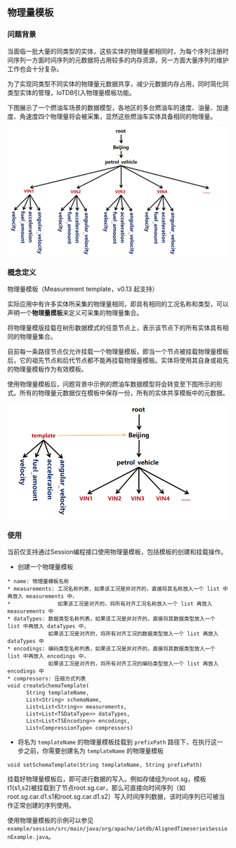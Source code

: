 <!--

    Licensed to the Apache Software Foundation (ASF) under one
    or more contributor license agreements.  See the NOTICE file
    distributed with this work for additional information
    regarding copyright ownership.  The ASF licenses this file
    to you under the Apache License, Version 2.0 (the
    "License"); you may not use this file except in compliance
    with the License.  You may obtain a copy of the License at
    
        http://www.apache.org/licenses/LICENSE-2.0
    
    Unless required by applicable law or agreed to in writing,
    software distributed under the License is distributed on an
    "AS IS" BASIS, WITHOUT WARRANTIES OR CONDITIONS OF ANY
    KIND, either express or implied.  See the License for the
    specific language governing permissions and limitations
    under the License.

-->

## 物理量模板

### 问题背景

当面临一批大量的同类型的实体，这些实体的物理量都相同时，为每个序列注册时间序列一方面时间序列的元数据将占用较多的内存资源，另一方面大量序列的维护工作也会十分复杂。

为了实现同类型不同实体的物理量元数据共享，减少元数据内存占用，同时简化同类型实体的管理，IoTDB引入物理量模板功能。

下图展示了一个燃油车场景的数据模型，各地区的多台燃油车的速度、油量、加速度、角速度四个物理量将会被采集，显然这些燃油车实体具备相同的物理量。

<img style="width:100%; max-width:800px; max-height:600px; margin-left:auto; margin-right:auto; display:block;" src="https://github.com/apache/iotdb-bin-resources/blob/main/docs/UserGuide/Data%20Concept/Measurement%20Template/example_without_template.png?raw=true" alt="example without template">

### 概念定义

物理量模板（Measurement template，v0.13 起支持）

实际应用中有许多实体所采集的物理量相同，即具有相同的工况名称和类型，可以声明一个**物理量模板**来定义可采集的物理量集合。

将物理量模版挂载在树形数据模式的任意节点上，表示该节点下的所有实体具有相同的物理量集合。

目前每一条路径节点仅允许挂载一个物理量模板，即当一个节点被挂载物理量模板后，它的祖先节点和后代节点都不能再挂载物理量模板。实体将使用其自身或祖先的物理量模板作为有效模板。

使用物理量模板后，问题背景中示例的燃油车数据模型将会转变至下图所示的形式。所有的物理量元数据仅在模板中保存一份，所有的实体共享模板中的元数据。

<img style="width:100%; max-width:800px; max-height:600px; margin-left:auto; margin-right:auto; display:block;" src="https://github.com/apache/iotdb-bin-resources/blob/main/docs/UserGuide/Data%20Concept/Measurement%20Template/example_with_template.png?raw=true" alt="example with template">

### 使用

当前仅支持通过Session编程接口使用物理量模板，包括模板的创建和挂载操作。


* 创建一个物理量模板

```
* name: 物理量模板名称
* measurements: 工况名称列表，如果该工况是非对齐的，直接将其名称放入一个 list 中再放入 measurements 中，
*               如果该工况是对齐的，将所有对齐工况名称放入一个 list 再放入 measurements 中
* dataTypes: 数据类型名称列表，如果该工况是非对齐的，直接将其数据类型放入一个 list 中再放入 dataTypes 中，
             如果该工况是对齐的，将所有对齐工况的数据类型放入一个 list 再放入 dataTypes 中
* encodings: 编码类型名称列表，如果该工况是非对齐的，直接将其数据类型放入一个 list 中再放入 encodings 中，
             如果该工况是对齐的，将所有对齐工况的编码类型放入一个 list 再放入 encodings 中
* compressors: 压缩方式列表                          
void createSchemaTemplate(
      String templateName,
      List<String> schemaName,
      List<List<String>> measurements,
      List<List<TSDataType>> dataTypes,
      List<List<TSEncoding>> encodings,
      List<CompressionType> compressors)
```

* 将名为 `templateName` 的物理量模板挂载到 `prefixPath` 路径下，在执行这一步之前，你需要创建名为 `templateName` 的物理量模板

``` 
void setSchemaTemplate(String templateName, String prefixPath)
```

挂载好物理量模板后，即可进行数据的写入。例如存储组为root.sg，模板t1(s1,s2)被挂载到了节点root.sg.car，那么可直接向时间序列（如root.sg.car.d1.s1和root.sg.car.d1.s2）写入时间序列数据，该时间序列已可被当作正常创建的序列使用。

使用物理量模板的示例可以参见 `example/session/src/main/java/org/apache/iotdb/AlignedTimeseriesSessionExample.java`。
